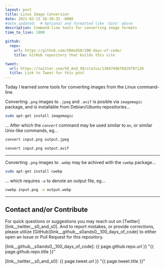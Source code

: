 ```yaml
---
layout: post
title: Linux Image Conversion
date: 2021-02-13 16:30:32 -0800
#date_updated:  # Optional and formatted like 'date' above
description: Command-line tools for converting image formats
time_to_live: 1800

github:
  repo:
    url: https://github.com/S0AndS0/100-days-of-code/
    title: GitHub repository that builds this site

tweet:
  url: https://twitter.com/S0_And_S0/status/1360749678929797120
  title: Link to Tweet for this post
---
```




Today I learned some tools for converting images from the Linux command-line.


Converting `.png` images to `.jpeg` and `.avif` is posible via `imagemagic` package, and is installable from Debian/Ubuntu repositories...


```Bash
sudo apt-get install imagemagic
```


... After which the _`convert`_ command may be used similar to _`mv`_, or similar Unix-like commands, eg...


```Bash
convert input.png output.jpeg

convert input.png output.avif
```


---


Converting `.png` images to `.webp` may be achived with the `cwebp` package...


```Bash
sudo apt-get install cwebp
```


... which requires _`-o`_ to denote an output file, eg...


```Bash
cwebp input.png -o output.webp
```


______


## Contact and/or Contribute
[heading__contact_andor_contribute]: #contact-andor-contribute


For quick questions or suggestions you may reach out on [Twitter][link__twitter__s0_and_s0]. And to report mistakes, or provide corrections, please utilize [GitHub][link__github__s0ands0__100_days_of_code] to either open an Issue or Pull Request for this repository.



[link__github__s0ands0__100_days_of_code]: {{ page.github.repo.url }} "{{ page.github.repo.title }}"

[link__twitter__s0_and_s0]: {{ page.tweet.url }} "{{ page.tweet.title }}"

